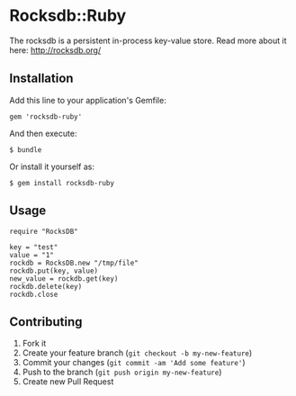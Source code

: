 # Rocksdb::Ruby

The rocksdb is a persistent in-process key-value store.
Read more about it here: http://rocksdb.org/

## Installation

Add this line to your application's Gemfile:

    gem 'rocksdb-ruby'

And then execute:

    $ bundle

Or install it yourself as:

    $ gem install rocksdb-ruby

## Usage

    require "RocksDB"

    key = "test"
    value = "1"
    rockdb = RocksDB.new "/tmp/file"
    rockdb.put(key, value)
    new_value = rockdb.get(key)
    rockdb.delete(key)
    rockdb.close


## Contributing

1. Fork it
2. Create your feature branch (`git checkout -b my-new-feature`)
3. Commit your changes (`git commit -am 'Add some feature'`)
4. Push to the branch (`git push origin my-new-feature`)
5. Create new Pull Request
